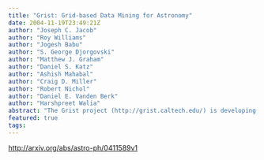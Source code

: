```yaml
---
title: "Grist: Grid-based Data Mining for Astronomy"
date: 2004-11-19T23:49:21Z
author: "Joseph C. Jacob"
author: "Roy Williams"
author: "Jogesh Babu"
author: "S. George Djorgovski"
author: "Matthew J. Graham"
author: "Daniel S. Katz"
author: "Ashish Mahabal"
author: "Craig D. Miller"
author: "Robert Nichol"
author: "Daniel E. Vanden Berk"
author: "Harshpreet Walia"
abstract: "The Grist project (http://grist.caltech.edu/) is developing a grid-technology based system as a research environment for astronomy with massive and complex datasets. This knowledge extraction system will consist of a library of distributed grid services controlled by a workflow system, compliant with standards emerging from the grid computing, web services, and virtual observatory communities. This new technology is being used to find high redshift quasars, study peculiar variable objects, search for transients in real time, and fit SDSS QSO spectra to measure black hole masses. Grist services are also a component of the ``hyperatlas'' project to serve high-resolution multi-wavelength imagery over the Internet. In support of these science and outreach objectives, the Grist framework will provide the enabling fabric to tie together distributed grid services in the areas of data access, federation, mining, subsetting, source extraction, image mosaicking, statistics, and visualization."
featured: true
tags:
---
```

http://arxiv.org/abs/astro-ph/0411589v1